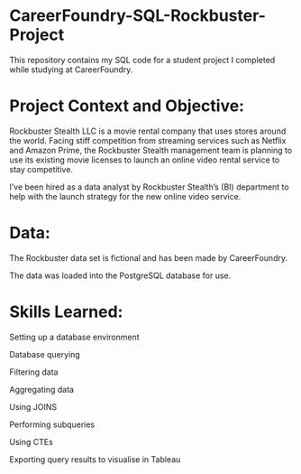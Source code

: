 # CareerFoundry-SQL-Rockbuster-Project
This repository contains my SQL code for a student project I completed while studying at CareerFoundry.

# Project Context and Objective:
Rockbuster Stealth LLC is a movie rental company that uses stores around the world. Facing stiff competition from streaming services such as Netflix and Amazon Prime, the Rockbuster Stealth management team is planning to use its existing movie licenses to launch an online video rental service to stay competitive.

I’ve been hired as a data analyst by Rockbuster Stealth’s (BI) department to help with the launch strategy for the new online video service.

# Data:
The Rockbuster data set is fictional and has been made by CareerFoundry.

The data was loaded into the PostgreSQL database for use.

# Skills Learned:
Setting up a database environment

Database querying

Filtering data

Aggregating data

Using JOINS

Performing subqueries

Using CTEs

Exporting query results to visualise in Tableau
